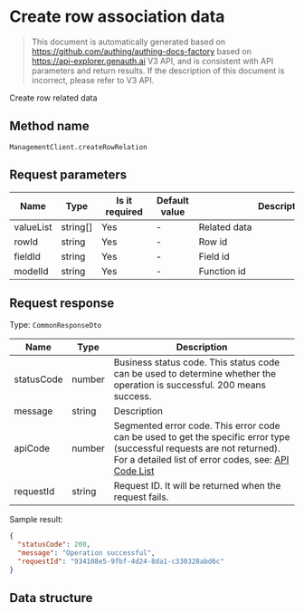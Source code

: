 # Create row association data

<!--
Warning ⚠️:
Do not modify this document directly,
https://github.com/Authing/authing-docs-factory
Use this project to generate
-->

<LastUpdated />

> This document is automatically generated based on https://github.com/authing/authing-docs-factory based on https://api-explorer.genauth.ai V3 API, and is consistent with API parameters and return results. If the description of this document is incorrect, please refer to V3 API.

Create row related data

## Method name

`ManagementClient.createRowRelation`

## Request parameters

| Name      | Type     | <div style="width:80px">Is it required</div> | <div style="width:60px">Default value</div> | <div style="width:300px">Description</div> | <div style="width:200px">Sample value</div> |
| --------- | -------- | -------------------------------------------- | ------------------------------------------- | ------------------------------------------ | ------------------------------------------- |
| valueList | string[] | Yes                                          | -                                           | Related data                               |                                             |
| rowId     | string   | Yes                                          | -                                           | Row id                                     |                                             |
| fieldId   | string   | Yes                                          | -                                           | Field id                                   |                                             |
| modelId   | string   | Yes                                          | -                                           | Function id                                |                                             |

## Request response

Type: `CommonResponseDto`

| Name       | Type   | Description                                                                                                                                                                                                                                                                                                                                              |
| ---------- | ------ | -------------------------------------------------------------------------------------------------------------------------------------------------------------------------------------------------------------------------------------------------------------------------------------------------------------------------------------------------------- |
| statusCode | number | Business status code. This status code can be used to determine whether the operation is successful. 200 means success.                                                                                                                                                                                                                                  |
| message    | string | Description                                                                                                                                                                                                                                                                                                                                              |
| apiCode    | number | Segmented error code. This error code can be used to get the specific error type (successful requests are not returned). For a detailed list of error codes, see: [API Code List](https://api-explorer.genauth.ai/?tag=group/%E5%BC%80%E5%8F%91%E5%87%86%E5%A4%87#tag/%E5%BC%80%E5%8F%91%E5%87%86%E5%A4%87/%E9%94%99%E8%AF%AF%E5%A4%84%E7%90%86/apiCode) |
| requestId  | string | Request ID. It will be returned when the request fails.                                                                                                                                                                                                                                                                                                  |

Sample result:

```json
{
  "statusCode": 200,
  "message": "Operation successful",
  "requestId": "934108e5-9fbf-4d24-8da1-c330328abd6c"
}
```

## Data structure
